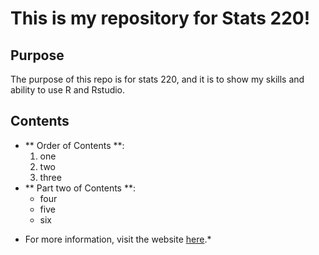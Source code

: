 # This is my repository for Stats 220!

## Purpose
The purpose of this repo is for stats 220, and it is to show my skills and ability to use R and Rstudio.

## Contents
- ** Order of Contents **:
  1. one
  2. two
  3. three
- ** Part two of Contents **:
  - four
  - five
  - six
 

* For more information, visit the website [here](https://www.stat.auckland.ac.nz/~fergusson/stats220_S124/project1.php).*
